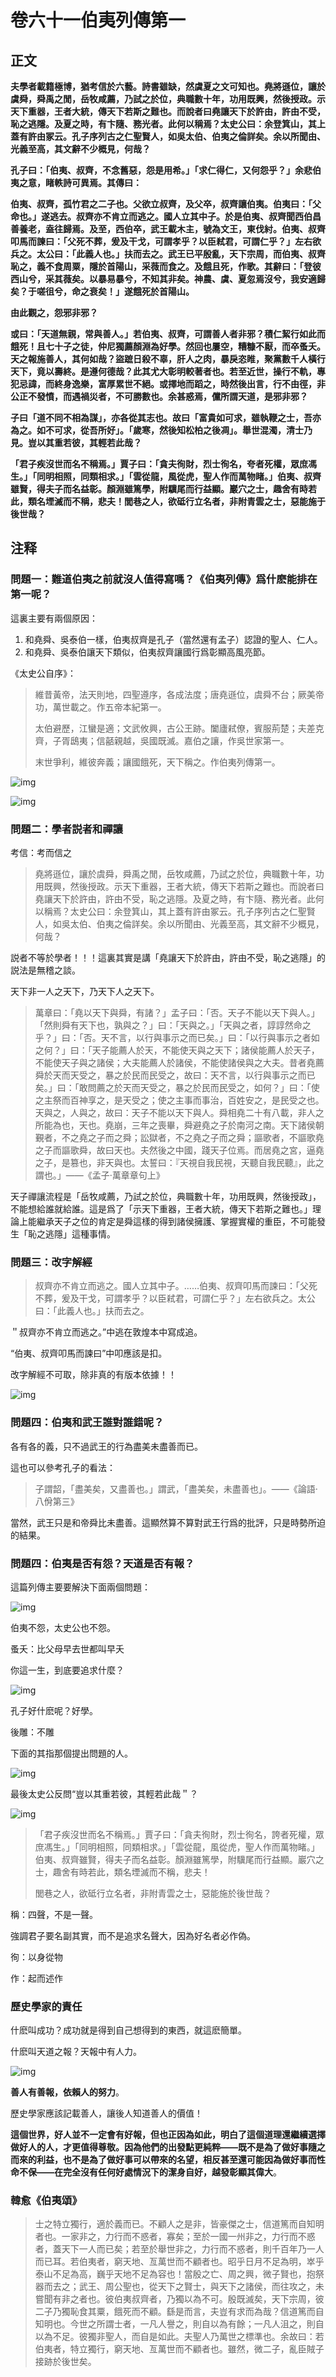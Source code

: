 #  卷六十一伯夷列傳第一  

<!-- toc -->

## 正文

<div class="heti heti--annotation">

**夫學者載籍極博，猶考信於六藝。詩書雖缺，然虞夏之文可知也。堯將遜位，讓於虞舜，舜禹之閒，岳牧咸薦，乃試之於位，典職數十年，功用既興，然後授政。示天下重器，王者大統，傳天下若斯之難也。而說者曰堯讓天下於許由，許由不受，恥之逃隱。及夏之時，有卞隨、務光者。此何以稱焉？太史公曰：余登箕山，其上蓋有許由冢云。孔子序列古之仁聖賢人，如吳太伯、伯夷之倫詳矣。余以所聞由、光義至高，其文辭不少概見，何哉？**

**孔子曰：「伯夷、叔齊，不念舊惡，怨是用希。」「求仁得仁，又何怨乎？」余悲伯夷之意，睹軼詩可異焉。其傳曰：**

**伯夷、叔齊，孤竹君之二子也。父欲立叔齊，及父卒，叔齊讓伯夷。伯夷曰：「父命也。」遂逃去。叔齊亦不肯立而逃之。國人立其中子。於是伯夷、叔齊聞西伯昌善養老，盍往歸焉。及至，西伯卒，武王載木主，號為文王，東伐紂。伯夷、叔齊叩馬而諫曰：「父死不葬，爰及干戈，可謂孝乎？以臣弒君，可謂仁乎？」左右欲兵之。太公曰：「此義人也。」扶而去之。武王已平殷亂，天下宗周，而伯夷、叔齊恥之，義不食周粟，隱於首陽山，采薇而食之。及餓且死，作歌。其辭曰：「登彼西山兮，采其薇矣。以暴易暴兮，不知其非矣。神農、虞、夏忽焉沒兮，我安適歸矣？于嗟徂兮，命之衰矣！」遂餓死於首陽山。**

**由此觀之，怨邪非邪？**

**或曰：「天道無親，常與善人。」若伯夷、叔齊，可謂善人者非邪？積仁絜行如此而餓死！且七十子之徒，仲尼獨薦顏淵為好學。然回也屢空，糟糠不厭，而卒蚤夭。天之報施善人，其何如哉？盜蹠日殺不辜，肝人之肉，暴戾恣睢，聚黨數千人橫行天下，竟以壽終。是遵何德哉？此其尤大彰明較著者也。若至近世，操行不軌，專犯忌諱，而終身逸樂，富厚累世不絕。或擇地而蹈之，時然後出言，行不由徑，非公正不發憤，而遇禍災者，不可勝數也。余甚惑焉，儻所謂天道，是邪非邪？**

**子曰「道不同不相為謀」，亦各從其志也。故曰「富貴如可求，雖執鞭之士，吾亦為之。如不可求，從吾所好」。「歲寒，然後知松柏之後凋」。舉世混濁，清士乃見。豈以其重若彼，其輕若此哉？**

**「君子疾沒世而名不稱焉。」賈子曰：「貪夫徇財，烈士徇名，夸者死權，眾庶馮生。」「同明相照，同類相求。」「雲從龍，風從虎，聖人作而萬物睹。」伯夷、叔齊雖賢，得夫子而名益彰。顏淵雖篤學，附驥尾而行益顯。巖穴之士，趣舍有時若此，類名堙滅而不稱，悲夫！閭巷之人，欲砥行立名者，非附青雲之士，惡能施于後世哉？**

</div>

## 注释

### 問題一：難道伯夷之前就沒人值得寫嗎？《伯夷列傳》爲什麽能排在第一呢？

這裏主要有兩個原因：

1. 和堯舜、吳泰伯一樣，伯夷叔齊是孔子（當然還有孟子）認證的聖人、仁人。
2. 和堯舜、吳泰伯讓天下類似，伯夷叔齊讓國行爲彰顯高風亮節。

《太史公自序》：

> 維昔黃帝，法天則地，四聖遵序，各成法度；唐堯遜位，虞舜不台；厥美帝功，萬世載之。作五帝本紀第一。
>
> 太伯避歷，江蠻是適；文武攸興，古公王跡。闔廬弒僚，賓服荊楚；夫差克齊，子胥鴟夷；信嚭親越，吳國既滅。嘉伯之讓，作吳世家第一。
>
> 末世爭利，維彼奔義；讓國餓死，天下稱之。作伯夷列傳第一。

![img](https://cdn.jsdelivr.net/gh/Rosefinch-Midsummer/MyImagesHost01/img/202309281644181.png)

![img](https://cdn.jsdelivr.net/gh/Rosefinch-Midsummer/MyImagesHost01/img/202309281705277.png)

### 問題二：學者説者和禪讓

考信：考而信之

> 堯將遜位，讓於虞舜，舜禹之閒，岳牧咸薦，乃試之於位，典職數十年，功用既興，然後授政。示天下重器，王者大統，傳天下若斯之難也。而說者曰堯讓天下於許由，許由不受，恥之逃隱。及夏之時，有卞隨、務光者。此何以稱焉？太史公曰：余登箕山，其上蓋有許由冢云。孔子序列古之仁聖賢人，如吳太伯、伯夷之倫詳矣。余以所聞由、光義至高，其文辭不少概見，何哉？

説者不等於學者！！！這裏其實是講「堯讓天下於許由，許由不受，恥之逃隱」的説法是無稽之談。

天下非一人之天下，乃天下人之天下。

> 萬章曰：「堯以天下與舜，有諸？」孟子曰：「否。天子不能以天下與人。」「然則舜有天下也，孰與之？」曰：「天與之。」「天與之者，諄諄然命之乎？」曰：「否。天不言，以行與事示之而已矣。」曰：「以行與事示之者如之何？」曰：「天子能薦人於天，不能使天與之天下；諸侯能薦人於天子，不能使天子與之諸侯；大夫能薦人於諸侯，不能使諸侯與之大夫。昔者堯薦舜於天而天受之，暴之於民而民受之，故曰：天不言，以行與事示之而已矣。」曰：「敢問薦之於天而天受之，暴之於民而民受之，如何？」曰：「使之主祭而百神享之，是天受之；使之主事而事治，百姓安之，是民受之也。天與之，人與之，故曰：天子不能以天下與人。舜相堯二十有八載，非人之所能為也，天也。堯崩，三年之喪畢，舜避堯之子於南河之南。天下諸侯朝覲者，不之堯之子而之舜；訟獄者，不之堯之子而之舜；謳歌者，不謳歌堯之子而謳歌舜，故曰天也。夫然後之中國，踐天子位焉。而居堯之宮，逼堯之子，是篡也，非天與也。太誓曰：『天視自我民視，天聽自我民聽』，此之謂也。」——《孟子·萬章章句上》

天子禪讓流程是「岳牧咸薦，乃試之於位，典職數十年，功用既興，然後授政」，不能想給誰就給誰。這是爲了「示天下重器，王者大統，傳天下若斯之難也。」理論上能繼承天子之位的肯定是舜這樣的得到諸侯擁護、掌握實權的重臣，不可能發生「恥之逃隱」這種事情。

### 問題三：改字解經

> 叔齊亦不肯立而逃之。國人立其中子。……伯夷、叔齊叩馬而諫曰：「父死不葬，爰及干戈，可謂孝乎？以臣弒君，可謂仁乎？」左右欲兵之。太公曰：「此義人也。」扶而去之。

＂叔齊亦不肯立而逃之。”中逃在敦煌本中寫成追。

“伯夷、叔齊叩馬而諫曰”中叩應該是扣。

改字解經不可取，除非真的有版本依據！！

![img](https://cdn.jsdelivr.net/gh/Rosefinch-Midsummer/MyImagesHost01/img/202309281703745.png)

### 問題四：伯夷和武王誰對誰錯呢？

各有各的義，只不過武王的行為盡美未盡善而已。

這也可以參考孔子的看法：

> 子謂韶，「盡美矣，又盡善也。」謂武，「盡美矣，未盡善也」。——《論語·八佾第三》

當然，武王只是和帝舜比未盡善。這顯然算不算對武王行爲的批評，只是時勢所迫的結果。

### 問題四：伯夷是否有怨？天道是否有報？

這篇列傳主要要解決下面兩個問題：

![img](https://cdn.jsdelivr.net/gh/Rosefinch-Midsummer/MyImagesHost01/img/202309281656662.png)

伯夷不怨，太史公也不怨。

蚤夭：比父母早去世都叫早夭

你這一生，到底要追求什麼？

![img](https://cdn.jsdelivr.net/gh/Rosefinch-Midsummer/MyImagesHost01/img/202309281723475.png)

孔子好什麽呢？好學。

後雕：不雕

下面的其指那個提出問題的人。

![img](https://cdn.jsdelivr.net/gh/Rosefinch-Midsummer/MyImagesHost01/img/202309281725939.png)

最後太史公反問“豈以其重若彼，其輕若此哉＂？

![img](https://cdn.jsdelivr.net/gh/Rosefinch-Midsummer/MyImagesHost01/img/202309281727414.png)

> 「君子疾沒世而名不稱焉。」賈子曰：「貪夫徇財，烈士徇名，誇者死權，眾庶馮生。」「同明相照，同類相求。」「雲從龍，風從虎，聖人作而萬物睹。」伯夷、叔齊雖賢，得夫子而名益彰。顏淵雖篤學，附驥尾而行益顯。巖穴之士，趣舍有時若此，類名堙滅而不稱，悲夫！
>
> 閭巷之人，欲砥行立名者，非附青雲之士，惡能施於後世哉？

稱：四聲，不是一聲。

強調君子要名副其實，而不是追求名聲大，因為好名者必作偽。

徇：以身從物

作：起而述作

### 歷史學家的責任

什麽叫成功？成功就是得到自己想得到的東西，就這麽簡單。

什麽叫天道之報？天報中有人力。

![img](https://cdn.jsdelivr.net/gh/Rosefinch-Midsummer/MyImagesHost01/img/202309282128654.png)

**善人有善報，依賴人的努力**。

歷史學家應該記載善人，讓後人知道善人的價值！

**這個世界，好人並不一定會有好報，但也正因為如此，明白了這個道理還繼續選擇做好人的人，才更值得尊敬。因為他們的出發點更純粹——既不是為了做好事隨之而來的利益，也不是為了做好事可以帶來的名望，相反甚至還可能因為做好事而性命不保——在完全沒有任何好處情況下的潔身自好，越發彰顯其偉大**。

### 韓愈《**伯夷頌**》

> 士之特立獨行，適於義而已。不顧人之是非，皆豪傑之士，信道篤而自知明者也。一家非之，力行而不惑者，寡矣；至於一國一州非之，力行而不惑者，蓋天下一人而已矣；若至於舉世非之，力行而不惑者，則千百年乃一人而已耳。若伯夷者，窮天地、亙萬世而不顧者也。昭乎日月不足為明，崒乎泰山不足為高，巍乎天地不足為容也！當殷之亡、周之興，微子賢也，抱祭器而去之；武王、周公聖也，從天下之賢士，與天下之諸侯，而往攻之，未嘗聞有非之者也。彼伯夷叔齊者，乃獨以為不可。殷既滅矣，天下宗周，彼二子乃獨恥食其粟，餓死而不顧。繇是而言，夫豈有求而為哉？信道篤而自知明也。今世之所謂士者，一凡人譽之，則自以為有餘；一凡人沮之，則自以為不足。彼獨非聖人，而自是如此。夫聖人乃萬世之標準也。余故曰：若伯夷者，特立獨行，窮天地、亙萬世而不顧者也。雖然，微二子，亂臣賊子接跡於後世矣。
> 


